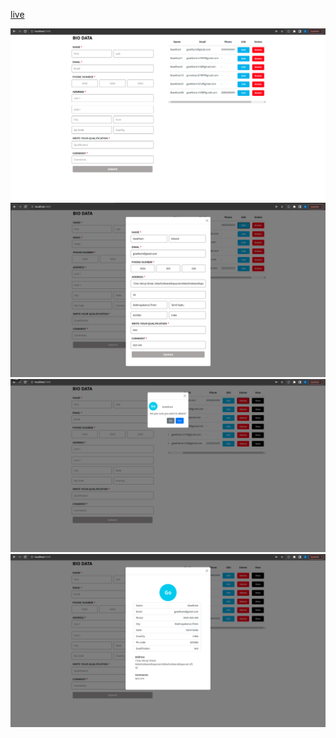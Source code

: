 <a href="https://task1-19e79.web.app/">live </a>

<img src="./1.png"/>

<img src="./2.png"/>

<img src="./3.png"/>

<img src="./4.png"/>
